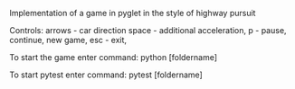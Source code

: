 Implementation of a game in pyglet in the style of highway pursuit

Controls: 
arrows - car direction
space - additional acceleration,
p - pause, continue, new game,
esc - exit,

To start the game enter command:
python [foldername]

To start pytest enter command:
pytest [foldername]
